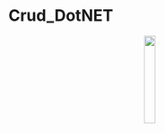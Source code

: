 # Crud_DotNET

<p align="center">
<img src="https://user-images.githubusercontent.com/47645762/189550831-e465c21e-ed20-4b32-af62-8803631cca46.png" width="20%"></img>
</p>
